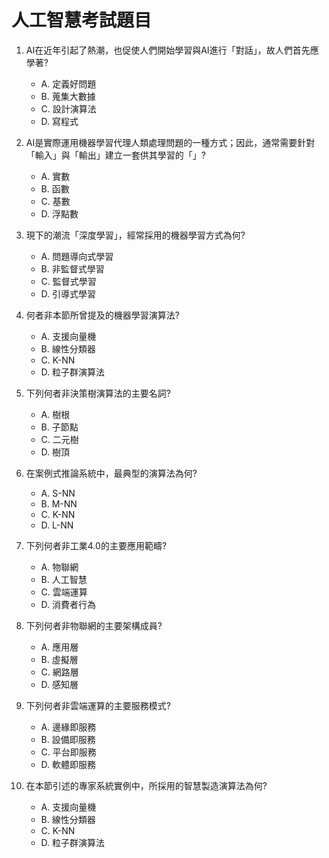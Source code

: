 # 人工智慧考試題目

1. AI在近年引起了熱潮，也促使人們開始學習與AI進行「對話」，故人們首先應學著?
   - A. 定義好問題
   - B. 蒐集大數據
   - C. 設計演算法
   - D. 寫程式

2. AI是實際運用機器學習代理人類處理問題的一種方式；因此，通常需要針對「輸入」與「輸出」建立一套供其學習的「」? 
   - A. 實數
   - B. 函數
   - C. 基數
   - D. 浮點數

3. 現下的潮流「深度學習」，經常採用的機器學習方式為何? 
   - A. 問題導向式學習
   - B. 非監督式學習
   - C. 監督式學習
   - D. 引導式學習

4. 何者非本節所曾提及的機器學習演算法?
   - A. 支援向量機
   - B. 線性分類器
   - C. K-NN
   - D. 粒子群演算法

5. 下列何者非決策樹演算法的主要名詞?
   - A. 樹根
   - B. 子節點
   - C. 二元樹
   - D. 樹頂

6. 在案例式推論系統中，最典型的演算法為何?
   - A. S-NN
   - B. M-NN
   - C. K-NN
   - D. L-NN

7. 下列何者非工業4.0的主要應用範疇?
   - A. 物聯網
   - B. 人工智慧
   - C. 雲端運算
   - D. 消費者行為

8. 下列何者非物聯網的主要架構成員?
   - A. 應用層
   - B. 虛擬層
   - C. 網路層
   - D. 感知層

9. 下列何者非雲端運算的主要服務模式?
   - A. 邊緣即服務
   - B. 設備即服務
   - C. 平台即服務
   - D. 軟體即服務

10. 在本節引述的專家系統實例中，所採用的智慧製造演算法為何?
    - A. 支援向量機
    - B. 線性分類器
    - C. K-NN
    - D. 粒子群演算法 